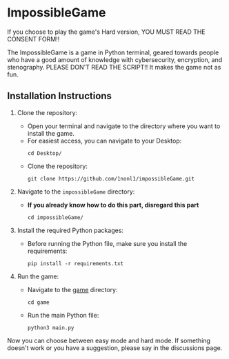 # ImpossibleGame

If you choose to play the game's Hard version, YOU MUST READ THE CONSENT FORM!!

The ImpossibleGame is a game in Python terminal, geared towards people who have a good amount of knowledge with cybersecurity, encryption, and stenography.
PLEASE DON'T READ THE SCRIPT!! It makes the game not as fun.

## Installation Instructions

1. Clone the repository:
    - Open your terminal and navigate to the directory where you want to install the game.
    - For easiest access, you can navigate to your Desktop:
        ```
        cd Desktop/
        ```
    - Clone the repository:
        ```
        git clone https://github.com/1nonl1/impossibleGame.git
        ```

2. Navigate to the `impossibleGame` directory:
    - **If you already know how to do this part, disregard this part**
        ```
        cd impossibleGame/
        ```

3. Install the required Python packages:
    - Before running the Python file, make sure you install the requirements:
        ```
        pip install -r requirements.txt
        ```

4. Run the game:
    - Navigate to the [game](http://_vscodecontentref_/1) directory:
        ```
        cd game
        ```
    - Run the main Python file:
        ```
        python3 main.py
        ```

Now you can choose between easy mode and hard mode. If something doesn't work or you have a suggestion, please say in the discussions page.
